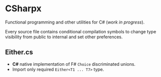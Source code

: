 # CSharpx
Functional programming and other utilities for C# (_work in progress_).

Every source file contains conditional compilation symbols to change type visibility from public to internal
and set other preferences.

## Either.cs
- **C#** native implementation of F# `Choice` discriminated unions.
- Import only required `Either<T1 ... T7>` type. 
